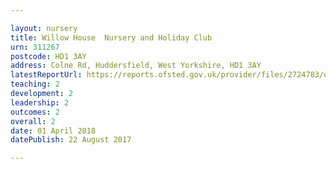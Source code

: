 ```yaml
---

layout: nursery
title: Willow House  Nursery and Holiday Club
urn: 311267
postcode: HD1 3AY
address: Colne Rd, Huddersfield, West Yorkshire, HD1 3AY
latestReportUrl: https://reports.ofsted.gov.uk/provider/files/2724783/urn/311267.pdf
teaching: 2
development: 2
leadership: 2
outcomes: 2
overall: 2
date: 01 April 2018 
datePublish: 22 August 2017

---
```

